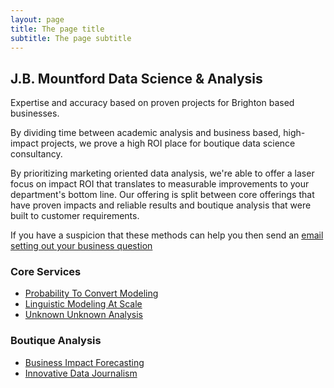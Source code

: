 ```yaml
---
layout: page
title: The page title
subtitle: The page subtitle
---
```


## J.B. Mountford Data Science & Analysis

Expertise and accuracy based on proven projects for Brighton based businesses. 

By dividing time between academic analysis and business based, high-impact projects, we prove a high ROI place for boutique data science consultancy. 

By prioritizing marketing oriented data analysis, we're able to offer a laser focus on impact ROI that translates to measurable improvements to your department's bottom line. Our offering is split between core offerings that have proven impacts and reliable results and boutique analysis that were built to customer requirements. 

If you have a suspicion that these methods can help you then send an [email setting out your business question](mailto:joedatascience@gmail.com) 

### Core Services

* [Probability To Convert Modeling](/conversion_prediction)
* [Linguistic Modeling At Scale](/linguistic_modeling)
* [Unknown Unknown Analysis](/unknown_unknown_analysis)

### Boutique Analysis

* [Business Impact Forecasting](/business_impact_forecasting)
* [Innovative Data Journalism](/data_journalism)

